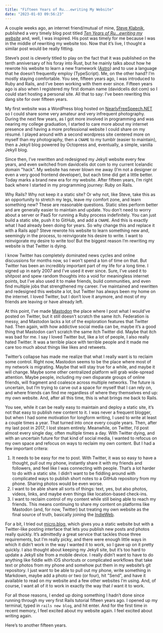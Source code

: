 ```yaml
---
title: "Fifteen Years of Ru...ewriting My Website"
date: "2023-01-03 09:56:23"
---
```


A couple weeks ago, an internet friend/mutual of mine, [Steve Klabnik](https://steveklabnik.com/), published a very timely blog post titled [_Ten Years of Ru...ewriting my website_](https://steveklabnik.com/writing/ten-years-of-ru---ewriting-my-website) and, well, I was inspired. His post was timely for me because I was in the middle of rewriting my website too. Now that it’s live, I thought a similar post would be really fitting.

<!--more-->

Steve’s post is cleverly titled to play on the fact that it was published on the tenth anniversary of his foray into Rust, but he mainly talks about how he rewrote his website to learn a new framework ([Astro](https://astro.build/)) and to use a language that he doesn’t frequently employ (TypeScript). Me, on the other hand? I’m mostly staying comfortable. You see, fifteen years ago, I was introduced to Ruby and Rails, and I’ve been working with them ever since. Fifteen years ago is also when I registered my first domain name (davidcelis dot com) so I could start hosting a personal site. All that to say: I’ve been rewriting this dang site for over fifteen years.

My first website was a WordPress blog hosted on [NearlyFreeSpeech.NET](https://www.nearlyfreespeech.net/) so I could share some very amateur and very infrequent photography. During the next few years, as I got more involved in programming and was nearing my college graduation, I started to care more about my internet presence and having a more professional website I could share on my résumé. I played around with a second wordpress site centered more on myself than my photography, then a `CNAME` to my tumblr (easier to maintain), then a Jekyll blog powered by Octopress and, eventually, a simple, vanilla Jekyll blog.

Since then, I’ve rewritten and redesigned my Jekyll website every few years, and even switched from davidcelis dot com to my current Icelandic domain "hack". My website has never blown me away (I’m not a designer or even a very good frontend developer), but each time did get a little better. Today marks a brand new era for my website. After fifteen years, I’m right back where I started in my programming journey: Ruby on Rails.

Why Rails? Why not keep it a static site? Or why not, like Steve, take this as an opportunity to stretch my legs, leave my comfort zone, and learn something new? These are reasonable questions. Static sites perform better and are generally easier to maintain and update. You don’t need to worry about a server or PaaS for running a Ruby process indefinitely. You can just build a static site, push it to GitHub, and add a `CNAME`. And this is exactly what I had already been doing for years. So why change this and replace it with a Rails app? Steve rewrote his website to learn something new and, seemingly in the process, to reinvigorate his desire to write. I want to reinvigorate my desire to write too! But the biggest reason I’m rewriting my website is that Twitter is dying.

I know Twitter has completely dominated news cycles and online discussions for months now, so I won’t spend a ton of time on that. But Twitter has been an incredibly important part of my life for a long time. I signed up in early 2007 and I’ve used it ever since. Sure, I’ve used it to shitpost and spew random thoughts into a void for meaningless internet points, but I’ve also used it to make friends, build communities, and even find multiple jobs that strengthened my career. I’ve maintained and rewritten and redesigned this website a lot, but Twitter has always been my home on the internet. I loved Twitter, but I don’t love it anymore, and most of my friends are leaving or have already left.

At this point, I’ve made [Mastodon](https://xoxo.zone/@davidcelis) the place where I post what I would’ve posted on Twitter, but it still doesn’t scratch the same itch. Federation is messy, and Mastodon lacks a lot of the exploration features that Twitter had. Then again, with how addictive social media can be, maybe it’s a good thing that Mastodon can’t scratch the same itch Twitter did. Maybe that itch was bad for me. I say I loved Twitter but, like a lot of people, I also really hated Twitter. It was a terrible place with terrible people and it made me care too much about things like likes and retweets.

Twitter’s collapse has made me realize that what I really want is to reclaim some control. Right now, Mastodon seems to be the place where most of my network is migrating. Maybe that will stay true for a while, and maybe it will change. Maybe some other centralized platform will grab wide-spread attention. Maybe people, including my own disparate groups of online friends, will fragment and coalesce across multiple networks. The future is uncertain, but I’m trying to carve out a space for myself that I can rely on, and where friends can find me regardless of where they themselves end up: my own website. And, after all this time, this is what brings me back to Rails.

You see, while it can be really easy to maintain and deploy a static site, it’s not that easy to publish new content to it. I was never a frequent blogger, but when I had some motivation for longform writing, I used to write at least a couple times a year. That turned into once every couple years. Then, after my last post in 2017, I lost steam entirely. Meanwhile, on Twitter, I’d post almost every single day, often multiple times a day. With Twitter dying, and with an uncertain future for that kind of social media, I wanted to refocus on my own space and refocus on ways to reclaim my own content. But I had a few important critera:

1. It needs to be easy for me to post. With Twitter, it was so easy to have a thought, pull out my phone, instantly share it with my friends and followers, and feel like I was connecting with people. That’s a lot harder to do with a static site. I didn’t want to be fiddling around with complicated ways to publish short notes to a GitHub repository from my phone. Sharing photos would be even worse.
2. I want to be able share all sorts of things: text, yes, but also photos, videos, links, and maybe even things like location-based check-ins.
3. I want to reclaim control of my content while still being able to reach my friends. This means continuing to share my content on platforms like Mastodon (and, for now, Twitter) but treating my own website as the final source of truth, basically joining the [IndieWeb](https://indieweb.org/).

For a bit, I tried out [micro.blog](https://micro.blog), which gives you a static website but with a Twitter-like posting interface that lets you publish new posts and photos really quickly. It’s admittedly a great service that tackles those three requirements, but I’m really picky, and there were enough little ways in which it didn’t work in the way I wanted it to work, so I gave up on it pretty quickly. I also thought about keeping my Jekyll site, but it’s too hard to update a Jekyll site from a mobile device. I really didn’t want to have to do anything like fiddle with iOS shortcuts or complicated workflows that take text or photos from my phone and somehow put them in my website’s git repository. I just want to be able to pull out my phone, write something in Markdown, maybe add a photo or two (or four), hit "Send", and have it available to read on my website and a few other websites I’m using. And, of course, I want all of it to work in exactly the way that _I_ want it to work.

For all those reasons, I ended up doing something I hadn’t done since running through my very first Rails tutorial fifteen years ago. I opened up my terminal, typed in `rails new blog`, and hit enter. And for the first time in recent memory, I feel excited about my website again. I feel excited about writing again.

Here’s to another fifteen years.
